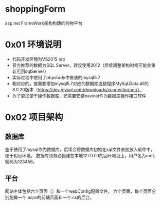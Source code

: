 # shoppingForm
asp.net FrameWork架构构建的购物平台

# 0x01 环境说明

- 代码开发环境为VS2015 pro
- 官方推荐的数据为SQL Server，建议使用2012（后续调整架构时候可能会重新用回sqlServer）
- 实际过程中使用了phpstudy中安装的mysql5.7
- 相对应的，就需要增加mysql5.7对应的数据库连接程序MySql.Data.dll的8.0.20版本（https://dev.mysql.com/downloads/connector/net/）
- 为了更加便于操作数据库，还需要安装navicat作为数据库操作接口软件
	
# 0x02 项目架构

## 数据库
  鉴于使用了mysql作为数据库，后续会将数据库初始化sql文件直接放入软件中，便于假设环境。
  数据库请务必搭建在本地127.0.0.1的回环地址上，用户名为root，密码为123456。

## 平台
  网站主体包括六个页面（）和一个webConfig配置文件。
  六个页面，每个页面分别配属一个.aspx的前端页面和一个.cs的后台。
